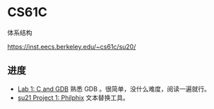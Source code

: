 # CS61C

体系结构

https://inst.eecs.berkeley.edu/~cs61c/su20/


## 进度

* [Lab 1: C and GDB](https://inst.eecs.berkeley.edu/~cs61c/su21/labs/lab01/) 熟悉 GDB 。很简单，没什么难度，阅读一遍就行。
* [su21 Project 1: Philphix](https://inst.eecs.berkeley.edu/~cs61c/su21/projects/proj1/) 文本替换工具。


